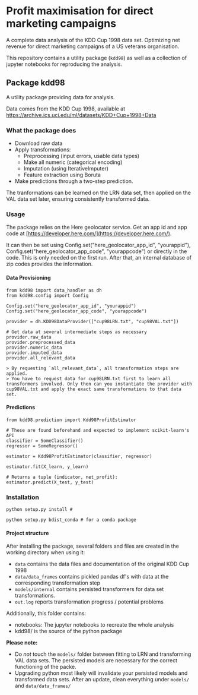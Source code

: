 # Profit maximisation for direct marketing campaigns

A complete data analysis of the KDD Cup 1998 data set. Optimizing net revenue for direct marketing campaigns of a US veterans organisation.

This repository contains a utility package (``kdd98``) as well as a collection of jupyter notebooks for reproducing the analysis.

## Package kdd98

A utility package providing data for analysis.

Data comes from the KDD Cup 1998, available at https://archive.ics.uci.edu/ml/datasets/KDD+Cup+1998+Data

### What the package does

* Download raw data
* Apply transformations:
    - Preprocessing (input errors, usable data types)
    - Make all numeric (categorical encoding)
    - Imputation (using IterativeImputer)
    - Feature extraction using Boruta
* Make predictions through a two-step prediction.

The tranformations can be learned on the LRN data set, then applied on the VAL data set later, ensuring consistently transformed data.

### Usage

The package relies on the Here geolocator service. Get an app id and app code at [https://developer.here.com/](https://developer.here.com/).

It can then be set using Config.set("here_geolocator_app_id", "yourappid"), Config.set("here_geolocator_app_code", "yourappcode") or directly in the code. This is only needed on the first run. After that, an internal database of zip codes provides the information.

#### Data Provisioning

```{python}
from kdd98 import data_handler as dh
from kdd98.config import Config

Config.set("here_geolocator_app_id", "yourappid")
Config.set("here_geolocator_app_code", "yourappcode")

provider = dh.KDD98DataProvider(["cup98LRN.txt", "cup98VAL.txt"])

# Get data at several intermediate steps as necessary
provider.raw_data
provider.preprocessed_data
provider.numeric_data
provider.imputed_data
provider.all_relevant_data
```

    > By requesting `all_relevant_data`, all transformation steps are applied.
    > You have to request data for cup98LRN.txt first to learn all transformers involved. Only then can you instantiate the provider with cup98VAL.txt and apply the exact same transformations to that data set.

#### Predictions

```{python}
from kdd98.prediction import Kdd98ProfitEstimator

# These are found beforehand and expected to implement scikit-learn's API
classifier = SomeClassifier()
regressor = SomeRegressor()

estimator = Kdd98ProfitEstimator(classifier, regressor)

estimator.fit(X_learn, y_learn)

# Returns a tuple (indicator, net_profit):
estimator.predict(X_test, y_test)
```

### Installation

```
python setup.py install #

python setup.py bdist_conda # for a conda package
```

#### Project structure

After installing the package, several folders and files are created in the working directory when using it:

* ``data`` contains the data files and documentation of the original KDD Cup 1998
* ``data/data_frames`` contains pickled pandas df's with data at the corresponding transformation step
* ``models/internal`` contains persisted transformers for data set transformations.
* ``out.log`` reports transformation progress / potential problems

Additionally, this folder contains:

* notebooks: The jupyter notebooks to recreate the whole analysis
* kdd98/ is the source of the python package

**Please note:**

* Do *not* touch the `models/` folder between fitting to LRN and transforming VAL data sets. The persisted models are necessary for the correct functioning of the packe.
* Upgrading python most likely will invalidate your persisted models and transformed data sets. After an update, clean everything under `models/` and `data/data_frames/` 